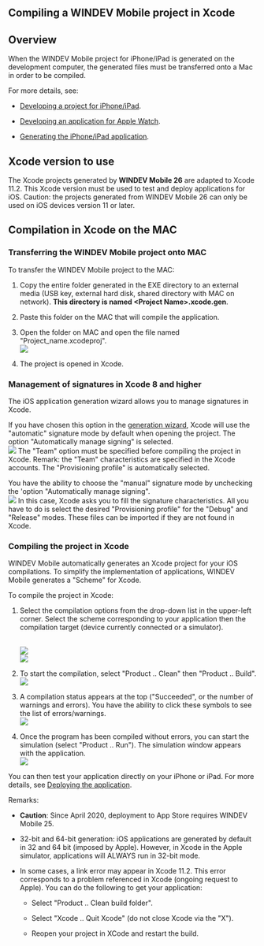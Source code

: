 


## Compiling a WINDEV Mobile project in Xcode
			



<a name="NOTE1"></a>
<a name="NOTE1_1"></a>


## Overview
<a name="overview_ELTTEXTE000152"></a>
When the WINDEV Mobile project for iPhone/iPad is generated on the development computer, the generated files must be transferred onto a Mac in order to be compiled. 

For more details, see: 

- [Developing a project for iPhone/iPad](../Editeurs/1000019818.md). 

- [Developing an application for Apple Watch](../Editeurs/1000019919.md).

- [Generating the iPhone/iPad application](../Editeurs/1000019908.md).






## Xcode version to use
<a name="xcode_version_use_ELTTEXTE000176"></a>
The Xcode projects generated by **WINDEV Mobile 26** are adapted to Xcode 11.2. This Xcode version must be used to test and deploy applications for iOS. 
Caution: the projects generated from WINDEV Mobile 26 can only be used on iOS devices version 11 or later.



## Compilation in Xcode on the MAC
<a name="compilation_xcode_the_mac_ELTTEXTE000200"></a>


### Transferring the WINDEV Mobile project onto MAC
<a name="transferring_the_windev_mobile_project_onto_mac_ELTPARAGRAPHE000037"></a>

To transfer the WINDEV Mobile project to the MAC:

1. Copy the entire folder generated in the EXE directory to an external media (USB key, external hard disk, shared directory with MAC on network). **This directory is named &lt;Project Name&gt;.xcode.gen**. 

2. Paste this folder on the MAC that will compile the application.

3. Open the folder on MAC and open the file named "Project_name.xcodeproj". <br>![](https://doc.pcsoft.fr/en-US/images/image.awp?langid=3&name=IOS_selection_projet_xCode1.gif)


4. The project is opened in Xcode.





### Management of signatures in Xcode 8 and higher
<a name="management_signatures_xcode_8_and_higher_ELTPARAGRAPHE000050"></a>

The iOS application generation wizard allows you to manage signatures in Xcode.

If you have chosen this option in the [generation wizard](../Editeurs/1000019923.md), Xcode will use the "automatic" signature mode by default when opening the project. The option "Automatically manage signing" is selected. <br>![](https://doc.pcsoft.fr/en-US/images/image.awp?langid=3&name=XCode_signature1.gif)
 The "Team" option must be specified before compiling the project in Xcode. 
Remark: the "Team" characteristics are specified in the Xcode accounts. The "Provisioning profile" is automatically selected. 

You have the ability to choose the "manual" signature mode by unchecking the 'option "Automatically manage signing". <br>![](https://doc.pcsoft.fr/en-US/images/image.awp?langid=3&name=XCode_signature2.gif)
 In this case, Xcode asks you to fill the signature characteristics. All you have to do is select the desired "Provisioning profile" for the "Debug" and "Release" modes. These files can be imported if they are not found in Xcode. 


### Compiling the project in Xcode
<a name="compiling_the_project_xcode_ELTPARAGRAPHE000068"></a>

WINDEV Mobile automatically generates an Xcode project for your iOS compilations. To simplify the implementation of applications, WINDEV Mobile generates a "Scheme" for Xcode.

To compile the project in Xcode: 

1. Select the compilation options from the drop-down list in the upper-left corner. Select the scheme corresponding to your application then the compilation target (device currently connected or a simulator). 
	
	<br>![](https://doc.pcsoft.fr/en-US/images/image.awp?langid=3&name=IOS_Choix_cible1.gif)<br>![](https://doc.pcsoft.fr/en-US/images/image.awp?langid=3&name=IOS_selection_cible1.gif)


2. To start the compilation, select "Product .. Clean" then "Product .. Build". <br>![](https://doc.pcsoft.fr/en-US/images/image.awp?langid=3&name=IOS_compilation_build.gif)


3. A compilation status appears at the top ("Succeeded", or the number of warnings and errors). You have the ability to click these symbols to see the list of errors/warnings. <br>![](https://doc.pcsoft.fr/en-US/images/image.awp?langid=3&name=IOS_resultat_Compilation.gif)


4. Once the program has been compiled without errors, you can start the simulation (select "Product .. Run"). The simulation window appears with the application. <br>![](https://doc.pcsoft.fr/en-US/images/image.awp?langid=3&name=IOS_simulation_iPhone.gif)





You can then test your application directly on your iPhone or iPad. For more details, see [Deploying the application](../Editeurs/1000019864.md). 

Remarks: 

- **Caution**: Since April 2020, deployment to App Store requires WINDEV Mobile 25.

- 32-bit and 64-bit generation: iOS applications are generated by default in 32 and 64 bit (imposed by Apple). However, in Xcode in the Apple simulator, applications will ALWAYS run in 32-bit mode.

- In some cases, a link error may appear in Xcode 11.2. This error corresponds to a problem referenced in Xcode (ongoing request to Apple). You can do the following to get your application: 

	- Select "Product .. Clean build folder". 

	- Select "Xcode .. Quit Xcode" (do not close Xcode via the "X"). 

	- Reopen your project in XCode and restart the build. 








